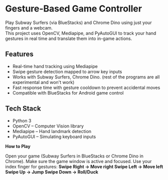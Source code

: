 # Gesture-Based Game Controller

Play Subway Surfers (via BlueStacks) and Chrome Dino using just your fingers and a webcam.  
This project uses OpenCV, Mediapipe, and PyAutoGUI to track your hand gestures in real time and translate them into in-game actions.

## Features
- Real-time hand tracking using Mediapipe
- Swipe gesture detection mapped to arrow key inputs
- Works with Subway Surfers, Chrome Dino. (rest of the programs are all experimental and won't work)
- Fast response time with gesture cooldown to prevent accidental moves
- Compatible with BlueStacks for Android game control

## Tech Stack
- Python 3
- OpenCV – Computer Vision library
- Mediapipe – Hand landmark detection
- PyAutoGUI – Simulating keyboard inputs



**How to Play**

Open your game (Subway Surfers in BlueStacks or Chrome Dino in Chrome).
Make sure the game window is active and focused.
Use your index finger for gestures:
**Swipe Right → Move right
Swipe Left → Move left
Swipe Up → Jump
Swipe Down → Roll/Duck**
